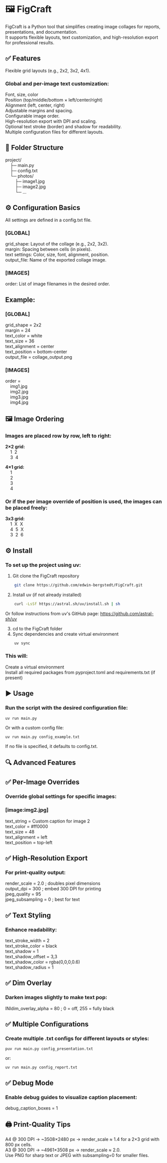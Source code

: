 # 🖼️ FigCraft<br>
FigCraft is a Python tool that simplifies creating image collages for reports, presentations, and documentation.<br>
It supports flexible layouts, text customization, and high-resolution export for professional results.<br>

## ✅ Features<br>
Flexible grid layouts (e.g., 2x2, 3x2, 4x1).

### Global and per-image text customization:<br>
Font, size, color<br>
Position (top/middle/bottom × left/center/right)<br>
Alignment (left, center, right)<br>
Adjustable margins and spacing.<br>
Configurable image order.<br>
High-resolution export with DPI and scaling.<br>
Optional text stroke (border) and shadow for readability.<br>
Multiple configuration files for different layouts.<br>

## 📂 Folder Structure<br>
project/<br>
&nbsp;&nbsp;&nbsp;&nbsp;├─ main.py<br>
&nbsp;&nbsp;&nbsp;&nbsp;├─ config.txt<br>
&nbsp;&nbsp;&nbsp;&nbsp;└─ photos/<br>
&nbsp;&nbsp;&nbsp;&nbsp;&nbsp;&nbsp;&nbsp;&nbsp;├─ image1.jpg<br>
&nbsp;&nbsp;&nbsp;&nbsp;&nbsp;&nbsp;&nbsp;&nbsp;├─ image2.jpg<br>
&nbsp;&nbsp;&nbsp;&nbsp;&nbsp;&nbsp;&nbsp;&nbsp;└─ ...<br>


## ⚙️ Configuration Basics<br>
All settings are defined in a config.txt file.<br>

### [GLOBAL]<br>
grid_shape: Layout of the collage (e.g., 2x2, 3x2).<br>
margin: Spacing between cells (in pixels).<br>
text settings: Color, size, font, alignment, position.<br>
output_file: Name of the exported collage image.<br>

### [IMAGES]<br>
order: List of image filenames in the desired order.<br>

## Example:<br>
### [GLOBAL]<br>
grid_shape = 2x2<br>
margin = 24<br>
text_color = white<br>
text_size = 36<br>
text_alignment = center<br>
text_position = bottom-center<br>
output_file = collage_output.png<br>

### [IMAGES]<br>
order = <br>
&nbsp;&nbsp;&nbsp;&nbsp;img1.jpg<br>
&nbsp;&nbsp;&nbsp;&nbsp;img2.jpg<br>
&nbsp;&nbsp;&nbsp;&nbsp;img3.jpg<br>
&nbsp;&nbsp;&nbsp;&nbsp;img4.jpg<br>

## 🖼️ Image Ordering<br>
### Images are placed row by row, left to right:<br>
**2×2 grid:**<br>
&nbsp;&nbsp;&nbsp;&nbsp;1&nbsp;&nbsp;2<br>
&nbsp;&nbsp;&nbsp;&nbsp;3&nbsp;&nbsp;4<br>

**4×1 grid:**<br>
&nbsp;&nbsp;&nbsp;&nbsp;1<br>
&nbsp;&nbsp;&nbsp;&nbsp;2<br>
&nbsp;&nbsp;&nbsp;&nbsp;3<br>
&nbsp;&nbsp;&nbsp;&nbsp;4<br>

### Or if the per image override of position is used, the images can be placed freely:<br>
**3x3 grid:**<br>
&nbsp;&nbsp;&nbsp;&nbsp;1&nbsp;&nbsp;X&nbsp;&nbsp;X<br>
&nbsp;&nbsp;&nbsp;&nbsp;4&nbsp;&nbsp;5&nbsp;&nbsp;X<br>
&nbsp;&nbsp;&nbsp;&nbsp;3&nbsp;&nbsp;2&nbsp;&nbsp;6<br>

## ⚙️ Install<br>
### To set up the project using uv:

1. Git clone the FigCraft repository
```sh
	git clone https://github.com/edwin-bergstedt/FigCraft.git
```
2. Install uv (if not already installed)
```sh
	curl -LsSf https://astral.sh/uv/install.sh | sh
```

Or follow instructions from uv's GitHub page: https://github.com/astral-sh/uv

3. cd to the FigCraft folder
4. Sync dependencies and create virtual environment
```python
	uv sync
```

### This will:<br>
Create a virtual environment<br>
Install all required packages from pyproject.toml and requirements.txt (if present)<br>

## ▶️ Usage<br>
### Run the script with the desired configuration file:<br>

	uv run main.py

Or with a custom config file:<br>

	uv run main.py config_example.txt

If no file is specified, it defaults to config.txt.<br>

## 🔍 Advanced Features<br>
## ✅ Per-Image Overrides<br>
### Override global settings for specific images:<br>

### [image:img2.jpg]<br>
text_string = Custom caption for image 2<br>
text_color = #ff0000<br>
text_size = 48<br>
text_alignment = left<br>
text_position = top-left<br>

## ✅ High-Resolution Export<br>
### For print-quality output:<br>
render_scale = 2.0      ; doubles pixel dimensions<br>
output_dpi = 300        ; embed 300 DPI for printing<br>
jpeg_quality = 95<br>
jpeg_subsampling = 0    ; best for text<br>

## ✅ Text Styling<br>
### Enhance readability:<br>
text_stroke_width = 2<br>
text_stroke_color = black<br>
text_shadow = 1<br>
text_shadow_offset = 3,3<br>
text_shadow_color = rgba(0,0,0,0.6)<br>
text_shadow_radius = 1<br>

## ✅ Dim Overlay<br>
### Darken images slightly to make text pop:<br>
INIdim_overlay_alpha = 80   ; 0 = off, 255 = fully black<br>

## ✅ Multiple Configurations<br>
### Create multiple .txt configs for different layouts or styles:<br>

	puv run main.py config_presentation.txt

or:<br>

	uv run main.py config_report.txt

## ✅ Debug Mode<br>
### Enable debug guides to visualize caption placement:<br>
debug_caption_boxes = 1

## 🖨️ Print-Quality Tips<br>
A4 @ 300 DPI → ~3508×2480 px → render_scale ≈ 1.4 for a 2×3 grid with 800 px cells.<br>
A3 @ 300 DPI → ~4961×3508 px → render_scale ≈ 2.0.<br>
Use PNG for sharp text or JPEG with subsampling=0 for smaller files.<br>